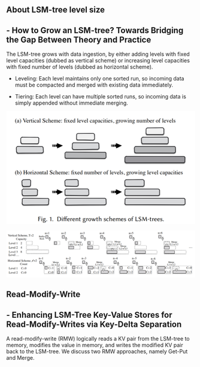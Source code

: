 ## About LSM-tree level size
## -  How to Grow an LSM-tree? Towards Bridging the Gap Between Theory and Practice

The LSM-tree grows with data ingestion, by either adding levels with fixed level capacities (dubbed as vertical scheme) or increasing level capacities with fixed number of levels (dubbed as horizontal scheme).

- Leveling: Each level maintains only one sorted run, so incoming data must be compacted and merged with existing data immediately.

- Tiering:  Each level can have multiple sorted runs, so incoming data is simply appended without immediate merging.

![Vertical vs Horizontal](./Figure/Vertival-Horizontal.png)

![Vertical vs Horizontal](./Figure/examples.png)



## Read-Modify-Write
## - Enhancing LSM-Tree Key-Value Stores for Read-Modify-Writes via Key-Delta Separation
A read-modify-write (RMW) logically reads a KV pair from the LSM-tree to memory, modifies the value in memory, and writes the modified KV pair back to the LSM-tree. We discuss two RMW approaches, namely Get-Put and Merge.

